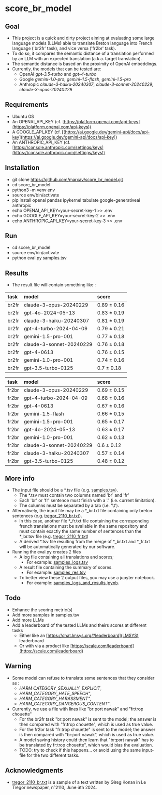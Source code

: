 # score_br_model

## Goal
* This project is a quick and dirty project aiming at evaluating some large language models (LLMs) able to translate Breton language into French language ('br2fr' task), and vice versa ('fr2br' task).
* To do so, it compares the semantic distance of a translation performed by an LLM with an expected translation (a.k.a. target translation).
* The semantic distance is based on the proximity of OpenAI embeddings.
* Currently, the models that can be tested are: 
  * OpenAI *gpt-3.5-turbo* and *gpt-4-turbo*
  * Google *gemini-1.0-pro*, *gemini-1.5-flash*, *gemini-1.5-pro*
  * Anthropic *claude-3-haiku-20240307*, *claude-3-sonnet-20240229*, *claude-3-opus-20240229*

## Requirements
* Ubuntu OS
* An OPENAI_API_KEY (cf. [https://platform.openai.com/api-keys](https://platform.openai.com/api-keys))
* A GOOGLE_API_KEY (cf. [(https://ai.google.dev/gemini-api/docs/api-key](https://ai.google.dev/gemini-api/docs/api-key))
* An ANTHROPIC_API_KEY (cf. [https://console.anthropic.com/settings/keys](https://console.anthropic.com/settings/keys))

## Installation
* git clone https://github.com/marxav/score_br_model.git
* cd score_br_model
* python3 -m venv env
* source env/bin/activate
* pip install openai pandas ipykernel tabulate google-generativeai anthropic
* echo OPENAI_API_KEY=your-secret-key-1 >> .env
* echo GOOGLE_API_KEY=your-secret-key-2 >> .env
* echo ANTHROPIC_API_KEY=your-secret-key-3 >> .env

## Run
* cd score_br_model
* source env/bin/activate
* python eval.py samples.tsv 


## Results
* The result file will contain something like :

| task   | model                    | score       |
|:-------|:-------------------------|:------------|
| br2fr  | claude-3-opus-20240229   | 0.89 ± 0.16 |
| br2fr  | gpt-4o-2024-05-13        | 0.83 ± 0.19 |
| br2fr  | claude-3-haiku-20240307  | 0.81 ± 0.19 |
| br2fr  | gpt-4-turbo-2024-04-09   | 0.79 ± 0.21 |
| br2fr  | gemini-1.5-pro-001       | 0.77 ± 0.18 |
| br2fr  | claude-3-sonnet-20240229 | 0.76 ± 0.18 |
| br2fr  | gpt-4-0613               | 0.76 ± 0.15 |
| br2fr  | gemini-1.0-pro-001       | 0.74 ± 0.16 |
| br2fr  | gpt-3.5-turbo-0125       | 0.7 ± 0.18  |

| task   | model                    | score       |
|:-------|:-------------------------|:------------|
| fr2br  | claude-3-opus-20240229   | 0.69 ± 0.15 |
| fr2br  | gpt-4-turbo-2024-04-09   | 0.68 ± 0.16 |
| fr2br  | gpt-4-0613               | 0.67 ± 0.16 |
| fr2br  | gemini-1.5-flash         | 0.66 ± 0.15 |
| fr2br  | gemini-1.5-pro-001       | 0.65 ± 0.17 |
| fr2br  | gpt-4o-2024-05-13        | 0.63 ± 0.17 |
| fr2br  | gemini-1.0-pro-001       | 0.62 ± 0.13 |
| fr2br  | claude-3-sonnet-20240229 | 0.6 ± 0.12  |
| fr2br  | claude-3-haiku-20240307  | 0.57 ± 0.14 |
| fr2br  | gpt-3.5-turbo-0125       | 0.48 ± 0.12 |


## More info
* The input file should be a *.tsv file (e.g. [samples.tsv](samples.tsv)). 
  * The *.tsv must contain two columns named 'br' and 'fr' 
  * Each 'br' or 'fr' sentence must finish with a '.' (i.e. current limitation).  
  * The columns must be separated by a tab (i.e. '\t').  
* Alternatively, the input file may be a *_br.txt file containing only breton sentences (e.g. [tregor_2110_br.txt](tregor_2110_br.txt)). 
  * In this case, another file *_fr.txt file containing the corresponding french translations must be available in the same repository and must contain exactly the same number of sentences than the *_br.tsv file (e.g. [tregor_2110_fr.txt](tregor_2110_fr.txt))
  * A derived *.tsv file resulting from the merge of *_br.txt and *_fr.txt will be automatically generated by our software.
* Running the eval.py creates 2 files 
  * A log file containing all translations and scores;
    * For example: [samples_logs.tsv](samples_logs.tsv)
  * A result file containing the summary of scores.  
    * For example: [samples_res.tsv](samples_res.tsv)
  * To better view these 2 output files, you may use a jupyter notebook.
    * For example: [samples_logs_and_results.ipynb](samples_logs_and_results.ipynb).
  
## Todo
* Enhance the scoring metric(s)
* Add more samples in samples.tsv
* Add more LLMs
* Add a leaderboard of the tested LLMs and theirs scores at different tasks
  * Either like an [https://chat.lmsys.org/?leaderboard](LMSYS) leaderboard
  * Or with via a product like [https://scale.com/leaderboard](https://scale.com/leaderboard)

## Warning
* Some model can refuse to translate some sentences that they consider as :
  * *HARM CATEGORY_SEXUALLY_EXPLICIT*,
  * *HARM_CATEGORY_HATE_SPEECH"*,
  * *HARM_CATEGORY_HARASSMENT"*,
  * *HARM_CATEGORY_DANGEROUS_CONTENT"*.
* Currently, we use a file with lines like "br:port nawak" and "fr:trop chouette"
  * For the br2fr task "br:port nawak" is sent to the model; the answer is then compared with "fr:trop chouette", which is used as true value.
  * For the fr2br task "fr:trop chouette" is sent to the model; the answer is then compared with "br:port nawak", which is used as true value.
  * A model saving history could then learn that "br:port nawak" has to be translated by fr:trop chouette", which would bias the evaluation.
  * TODO: try to check if this happens... or avoid using the same input-file for the two different tasks.

## Acknowledgments
* [tregor_2110_br.txt](tregor_2110_br.txt) is a sample of a text written by Gireg Konan in Le Tregor newspaper, n°2110, June 6th 2024.
